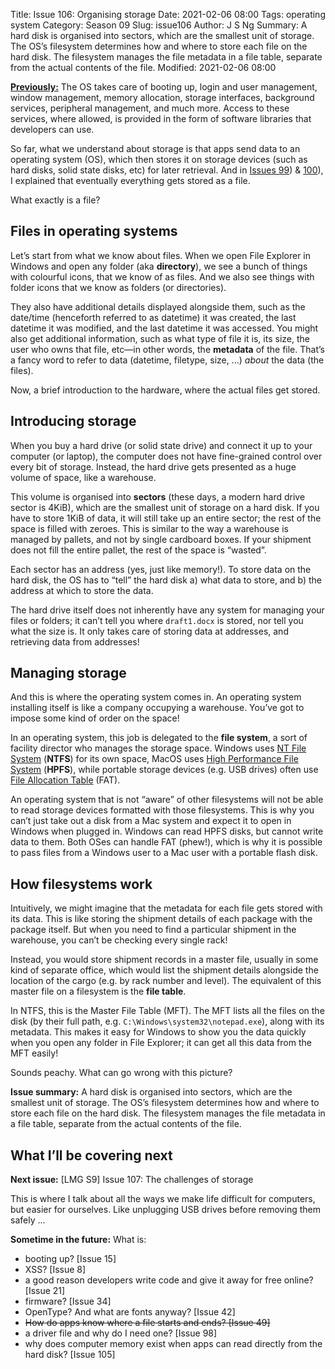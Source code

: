 Title: Issue 106: Organising storage
Date: 2021-02-06 08:00
Tags: operating system
Category: Season 09
Slug: issue106
Author: J S Ng
Summary: A hard disk is organised into sectors, which are the smallest unit of storage. The OS’s filesystem determines how and where to store each file on the hard disk. The filesystem manages the file metadata in a file table, separate from the actual contents of the file.
Modified: 2021-02-06 08:00

[**Previously:**](https://buttondown.email/laymansguide/archive/) The OS takes care of booting up, login and user management, window management, memory allocation, storage interfaces, background services, peripheral management, and much more. Access to these services, where allowed, is provided in the form of software libraries that developers can use.

So far, what we understand about storage is that apps send data to an operating system (OS), which then stores it on storage devices (such as hard disks, solid state disks, etc) for later retrieval. And in [Issues 99]({filename}/season08/issue099/issue099.md)) & [100]({filename}/season08/issue100/issue100.md)), I explained that eventually everything gets stored as a file.

What exactly is a file?

## Files in operating systems

Let’s start from what we know about files. When we open File Explorer in Windows and open any folder (aka **directory**), we see a bunch of things with colourful icons, that we know of as files. And we also see things with folder icons that we know as folders (or directories).

They also have additional details displayed alongside them, such as the date/time (henceforth referred to as datetime) it was created, the last datetime it was modified, and the last datetime it was accessed. You might also get additional information, such as what type of file it is, its size, the user who owns that file, etc—in other words, the **metadata** of the file. That’s a fancy word to refer to data (datetime, filetype, size, …) *about* the data (the files).

Now, a brief introduction to the hardware, where the actual files get stored.

## Introducing storage

When you buy a hard drive (or solid state drive) and connect it up to your computer (or laptop), the computer does not have fine-grained control over every bit of storage. Instead, the hard drive gets presented as a huge volume of space, like a warehouse.

This volume is organised into **sectors** (these days, a modern hard drive sector is 4KiB), which are the smallest unit of storage on a hard disk. If you have to store 1KiB of data, it will still take up an entire sector; the rest of the space is filled with zeroes. This is similar to the way a warehouse is managed by pallets, and not by single cardboard boxes. If your shipment does not fill the entire pallet, the rest of the space is “wasted”.

Each sector has an address (yes, just like memory!). To store data on the hard disk, the OS has to “tell” the hard disk a) what data to store, and b) the address at which to store the data.

The hard drive itself does not inherently have any system for managing your files or folders; it can’t tell you where `draft1.docx` is stored, nor tell you what the size is. It only takes care of storing data at addresses, and retrieving data from addresses!

## Managing storage

And this is where the operating system comes in. An operating system installing itself is like a company occupying a warehouse. You’ve got to impose some kind of order on the space!

In an operating system, this job is delegated to the **file system**, a sort of facility director who manages the storage space. Windows uses [NT File System](https://en.wikipedia.org/wiki/NTFS) (**NTFS**) for its own space, MacOS uses [High Performance File System](https://en.wikipedia.org/wiki/High_Performance_File_System) (**HPFS**), while portable storage devices (e.g. USB drives) often use [File Allocation Table](https://en.wikipedia.org/wiki/File_Allocation_Table) (FAT).

An operating system that is not “aware” of other filesystems will not be able to read storage devices formatted with those filesystems. This is why you can’t just take out a disk from a Mac system and expect it to open in Windows when plugged in. Windows can read HPFS disks, but cannot write data to them. Both OSes can handle FAT (phew!), which is why it is possible to pass files from a Windows user to a Mac user with a portable flash disk.

## How filesystems work

Intuitively, we might imagine that the metadata for each file gets stored with its data. This is like storing the shipment details of each package with the package itself. But when you need to find a particular shipment in the warehouse, you can’t be checking every single rack!

Instead, you would store shipment records in a master file, usually in some kind of separate office, which would list the shipment details alongside the location of the cargo (e.g. by rack number and level). The equivalent of this master file on a filesystem is the **file table**.

In NTFS, this is the Master File Table (MFT). The MFT lists all the files on the disk (by their full path, e.g. `C:\Windows\system32\notepad.exe`), along with its metadata. This makes it easy for Windows to show you the data quickly when you open any folder in File Explorer; it can get all this data from the MFT easily!

Sounds peachy. What can go wrong with this picture?

**Issue summary:** A hard disk is organised into sectors, which are the smallest unit of storage. The OS’s filesystem determines how and where to store each file on the hard disk. The filesystem manages the file metadata in a file table, separate from the actual contents of the file.

## What I’ll be covering next

**Next issue:** [LMG S9] Issue 107: The challenges of storage

This is where I talk about all the ways we make life difficult for computers, but easier for ourselves. Like unplugging USB drives before removing them safely …

**Sometime in the future:** What is:

- booting up? [Issue 15]
- XSS? [Issue 8]
- a good reason developers write code and give it away for free online? [Issue 21]
- firmware? [Issue 34]
- OpenType? And what are fonts anyway? [Issue 42]
- ~~How do apps know where a file starts and ends? [Issue 49]~~
- a driver file and why do I need one? [Issue 98]
- why does computer memory exist when apps can read directly from the hard disk? [Issue 105]
